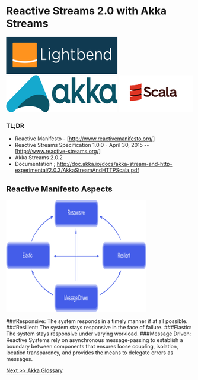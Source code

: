 # Reactive Streams 2.0 with Akka Streams 

<img src="lightbend.png" width="300" height="100" />
<img src="akka_full_color.png" width="300" height="100" />
<img src="scala.png" width="200" height="100" />

### TL;DR


* Reactive Manifesto - [http://www.reactivemanifesto.org/]
* Reactive Streams Specification 1.0.0 - April 30, 2015 -- [http://www.reactive-streams.org/]
* Akka Streams 2.0.2 
* Documentation ; http://doc.akka.io/docs/akka-stream-and-http-experimental/2.0.3/AkkaStreamAndHTTPScala.pdf


## Reactive Manifesto Aspects

<img src="reactive_traits.png" width="75%" height="300" />

###Responsive: 
The system responds in a timely manner if at all possible.
###Resilient: 
The system stays responsive in the face of failure.
###Elastic: 
The system stays responsive under varying workload. 
###Message Driven: 
Reactive Systems rely on asynchronous message-passing to establish a boundary between components that ensures loose coupling, isolation, location transparency, and provides the means to delegate errors as messages.


[Next >> Akka Glossary](10-akka-terms.md) 
